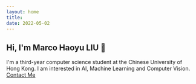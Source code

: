 ```yaml
---
layout: home
title: 
date: 2022-05-02
---
```

## Hi, I'm Marco Haoyu LIU 👋
I'm a third-year computer science student at the Chinese University of Hong Kong. I am interested in AI, Machine Learning and Computer Vision.  <a href="/contact.html" class="highlighted">Contact Me</a>